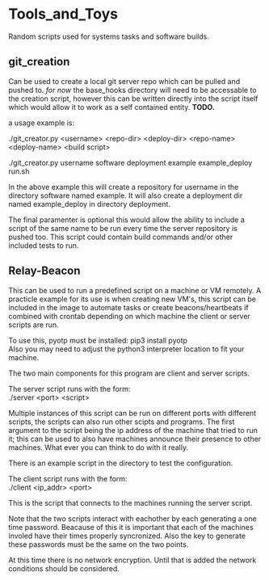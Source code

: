 # Tools_and_Toys
Random scripts used for systems tasks and software builds.

## git_creation
Can be used to create a local git server repo which can be pulled and pushed to.
*for now* the base_hooks directory will need to be accessable to the creation script,
however this can be written directly into the script itself which would allow
it to work as a self contained entity. **TODO.**

a usage example is:

  ./git_creator.py \<username\> \<repo-dir\> \<deploy-dir\> \<repo-name\> \<deploy-name\> \<build script\>
  
  ./git_creator.py username software deployment example example_deploy run.sh
  
  In the above example this will create a repository for username in the directory software named example.
  It will also create a deployment dir named example_deploy in directory deployment.
  
  The final paramenter <build script> is optional this would allow the ability to include a script of the same
  name to be run every time the server repository is pushed too. This script could contain build commands and/or
  other included tests to run.


## Relay-Beacon
This can be used to run a predefined script on a machine or VM remotely. A practicle example for its use is when creating new VM's, this script can be included in the image to automate tasks or create beacons/heartbeats if combined with crontab depending on which machine the client or server scripts are run.

To use this, pyotp must be installed: pip3 install pyotp  
Also you may need to adjust the python3 interpreter location to fit your machine.

The two main components for this program are client and server scripts.

The server script runs with the form:  
./server  \<port\>  \<script\>

Multiple instances of this script can be run on different ports with different scripts, the scripts can also run other scipts and programs. The first argument to the script being the ip address of the machine that tried to run it; this can be used to also have machines announce their presence to other machines. What ever you can think to do with it really.

There is an example script in the directory to test the configuration.

The client script runs with the form:  
./client \<ip_addr\> \<port\>
  
This is the script that connects to the machines running the server script.

Note that the two scripts interact with eachother by each generating a one time password. Beacause of this it is important that each of the machines involed have their times properly syncronized. Also the key to generate these passwords must be the same on the two points.

At this time there is no network encryption. Until that is added the network conditions should be considered.
